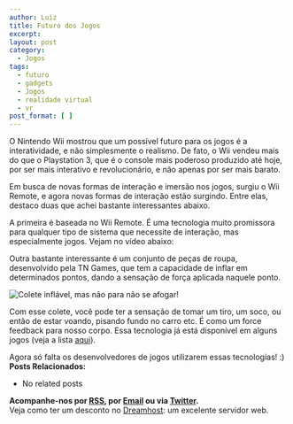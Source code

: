 ```yaml
---
author: Luiz
title: Futuro dos Jogos
excerpt:
layout: post
category:
  - Jogos
tags:
  - futuro
  - gadgets
  - Jogos
  - realidade virtual
  - vr
post_format: [ ]
---
```

O Nintendo Wii mostrou que um possível futuro para os jogos é a interatividade, e não simplesmente o realismo. De fato, o Wii vendeu mais do que o Playstation 3, que é o console mais poderoso produzido até hoje, por ser mais interativo e revolucionário, e não apenas por ser mais barato.

Em busca de novas formas de interação e imersão nos jogos, surgiu o Wii Remote, e agora novas formas de interação estão surgindo. Entre elas, destaco duas que achei bastante interessantes abaixo.

A primeira é baseada no Wii Remote. É uma tecnologia muito promissora para qualquer tipo de sistema que necessite de interação, mas especialmente jogos. Vejam no vídeo abaixo:



Outra bastante interessante é um conjunto de peças de roupa, desenvolvido pela TN Games, que tem a capacidade de inflar em determinados pontos, dando a sensação de força aplicada naquele ponto.

![Colete inflável, mas não para não se afogar!][1]

Com esse colete, você pode ter a sensação de tomar um tiro, um soco, ou então de estar voando, pisando fundo no carro etc. É como um force feedback para nosso corpo. Essa tecnologia já está disponível em alguns jogos (veja a lista [aqui][2]).

Agora só falta os desenvolvedores de jogos utilizarem essas tecnologias! :) 
**Posts Relacionados:** 
*   No related posts









**Acompanhe-nos por [ RSS][4], por [Email][5] ou via [Twitter][6].**  
Veja como ter um desconto no [Dreamhost][7]: um excelente servidor web.

 [1]: http://vidageek.net/wp-content/uploads/2008/01/_44340741_vest_300.jpg
 [2]: http://www.tngames.com/games.php
 [3]: https://twitter.com/share
 [4]: http://feeds.feedburner.com/VidaGeek
 [5]: http://feedburner.google.com/fb/a/mailverify?uri=VidaGeek&loc=pt_BR
 [6]: http://twitter.com/blogvidageek
 [7]: http://vidageek.net/dreamhost/
